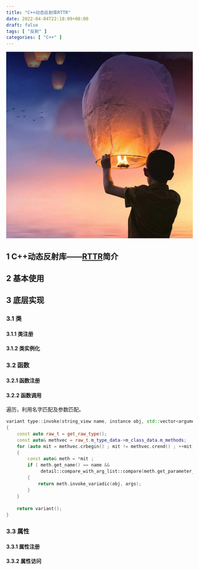 ```yaml
---
title: "C++动态反射库RTTR"
date: 2022-04-04T22:18:09+08:00
draft: false
tags: [ "反射" ]
categories: [ "C++" ]
---
```


![](/images/avatar.jpg)

## 1 C++动态反射库——[RTTR](https://github.com/rttrorg/rttr)简介

## 2 基本使用

## 3 底层实现

### 3.1 类

#### 3.1.1 类注册

#### 3.1.2 类实例化

### 3.2 函数

#### 3.2.1 函数注册

#### 3.2.2 函数调用

遍历，利用名字匹配及参数匹配。

```c++
variant type::invoke(string_view name, instance obj, std::vector<argument> args) const
{
    const auto raw_t = get_raw_type();
    const auto& methvec = raw_t.m_type_data->m_class_data.m_methods;
    for (auto mit = methvec.crbegin() ; mit != methvec.crend() ; ++mit)
    {
        const auto& meth = *mit ;
        if ( meth.get_name() == name &&
             detail::compare_with_arg_list::compare(meth.get_parameter_infos(), args))
        {
            return meth.invoke_variadic(obj, args);
        }
    }

    return variant();
}
```

### 3.3 属性

#### 3.3.1 属性注册

#### 3.3.2 属性访问

